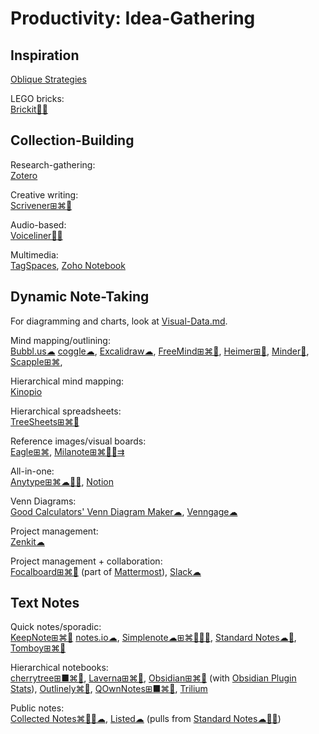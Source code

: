 # Productivity: Idea-Gathering

## Inspiration

[Oblique Strategies](https://stoney.sb.org/eno/oblique.html)

LEGO bricks:  
[Brickit🍎🤖](https://brickit.app/)

## Collection-Building

Research-gathering:  
[Zotero](https://www.zotero.org/)

Creative writing:  
[Scrivener⊞⌘🍎](https://www.literatureandlatte.com/scrivener/overview)

Audio-based:  
[Voiceliner🍎🤖](https://a9.io/voiceliner/)

Multimedia:  
[TagSpaces](https://www.tagspaces.org/),
[Zoho Notebook](https://www.zoho.com/notebook/)

## Dynamic Note-Taking

For diagramming and charts, look at [Visual-Data.md](https://github.com/Phileosopher/toolbox/Visual-Data.md).

Mind mapping/outlining:  
[Bubbl.us☁](https://bubbl.us/)
[coggle☁](https://coggle.it/),
[Excalidraw☁](https://excalidraw.com/),
[FreeMind⊞⌘🐧](http://freemind.sourceforge.net/wiki/index.php/Main_Page),
[Heimer⊞🐧](https://github.com/juzzlin/Heimer),
[Minder🐧](https://github.com/phase1geo/Minder),
[Scapple⊞⌘](https://www.literatureandlatte.com/scapple/overview),

Hierarchical mind mapping:  
[Kinopio](https://kinopio.club/)

Hierarchical spreadsheets:  
[TreeSheets⊞⌘🐧](http://strlen.com/treesheets/)

Reference images/visual boards:  
[Eagle⊞⌘](https://en.eagle.cool/),
[Milanote⊞⌘🍎🤖⇉](https://milanote.com/)

All-in-one:  
[Anytype⊞⌘☁🍎🤖](https://anytype.io/),
[Notion](https://www.notion.so/)

Venn Diagrams:  
[Good Calculators' Venn Diagram Maker☁](https://goodcalculators.com/venn-diagram-maker/),
[Venngage☁](https://venngage.com/features/venn-diagram-maker)

Project management:  
[Zenkit☁](https://zenkit.com)

Project management + collaboration:  
[Focalboard⊞⌘🐧](https://www.focalboard.com/) (part of [Mattermost](https://mattermost.com/)),
[Slack☁](https://slack.com/)

## Text Notes

Quick notes/sporadic:  
[KeepNote⊞⌘🐧](https://keepnote.org/)
[notes.io☁](http://notes.io/),
[Simplenote☁⊞⌘🐧🍎🤖](https://simplenote.com/),
[Standard Notes☁🐧](https://standardnotes.com/),
[Tomboy⊞⌘🐧](https://wiki.gnome.org/Apps/Tomboy)

Hierarchical notebooks:  
[cherrytree⊞■⌘🐧](https://www.giuspen.com/cherrytree/),
[Laverna⊞⌘🐧](https://laverna.cc/),
[Obsidian⊞⌘🐧](https://obsidian.md/) (with [Obsidian Plugin Stats](https://obsidian-plugin-stats.vercel.app/)),
[Outlinely⌘🍎](https://glamdevelopment.com/outlinely),
[QOwnNotes⊞■⌘🐧](https://www.qownnotes.org/),
[Trilium](https://github.com/zadam/trilium)

Public notes:  
[Collected Notes⌘🍎🤖☁](https://collectednotes.com/),
[Listed☁](https://listed.to/) (pulls from [Standard Notes☁🐧🤖](https://standardnotes.com/))
